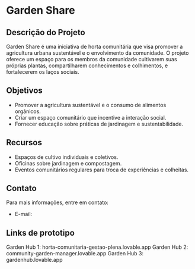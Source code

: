
# Garden Share

## Descrição do Projeto
Garden Share é uma iniciativa de horta comunitária que visa promover a agricultura urbana sustentável e o envolvimento da comunidade. O projeto oferece um espaço para os membros da comunidade cultivarem suas próprias plantas, compartilharem conhecimentos e colhimentos, e fortalecerem os laços sociais.

## Objetivos
- Promover a agricultura sustentável e o consumo de alimentos orgânicos.
- Criar um espaço comunitário que incentive a interação social.
- Fornecer educação sobre práticas de jardinagem e sustentabilidade.

## Recursos
- Espaços de cultivo individuais e coletivos.
- Oficinas sobre jardinagem e compostagem.
- Eventos comunitários regulares para troca de experiências e colheitas.

## Contato
Para mais informações, entre em contato:
- E-mail:


## Links de prototipo
Garden Hub 1: horta-comunitaria-gestao-plena.lovable.app
Garden Hub 2: community-garden-manager.lovable.app
Garden Hub 3: gardenhub.lovable.app
